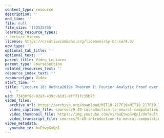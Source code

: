 ```yaml
---
content_type: resource
description: ''
end_time: ''
file: null
file_size: '172535705'
learning_resource_types:
- Lecture Videos
license: https://creativecommons.org/licenses/by-nc-sa/4.0/
ocw_type: ''
optional_tab_title: ''
optional_text: ''
parent_title: Video Lectures
parent_type: CourseSection
related_resources_text: ''
resource_index_text: ''
resourcetype: Video
start_time: ''
title: "Lecture 18: Roth\u2019s Theorem I: Fourier Analytic Proof over Finite Field\
  \  "
uid: 7343bf9d-92a3-439c-b1d1-0ff71fc35b73
video_files:
  archive_url: https://archive.org/download/MIT18.217F19/MIT18_217F19_lec18_300k.mp4
  video_captions_file: courses/9-40-introduction-to-neural-computation-spring-2018/buEtwpGvQpI_captions.vtt
  video_thumbnail_file: https://img.youtube.com/vi/buEtwpGvQpI/default.jpg
  video_transcript_file: courses/9-40-introduction-to-neural-computation-spring-2018/buEtwpGvQpI_transcript.pdf
video_metadata:
  youtube_id: buEtwpGvQpI
---
```

